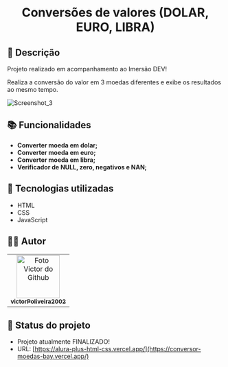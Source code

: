 <h1 align="center"> Conversões de valores (DOLAR, EURO, LIBRA)</h1>

## :memo: Descrição
Projeto realizado em acompanhamento ao Imersão DEV!

Realiza a conversão do valor em 3 moedas diferentes e exibe os resultados ao mesmo tempo.

![Screenshot_3](https://user-images.githubusercontent.com/72527282/190527706-f0b0ce6f-35b6-49e4-8854-013b2ac5bd0e.png)

## :books: Funcionalidades
* <b>Converter moeda em dolar;</b>
* <b>Converter moeda em euro;</b>
* <b>Converter moeda em libra;</b>
* <b>Verificador de NULL, zero, negativos e NAN;</b>

## :wrench: Tecnologias utilizadas
* HTML
* CSS
* JavaScript  


## :technologist: Autor
<table>
  <tr>
    <td align="center">
      <a href="https://github.com/victorPoliveira2002">
        <img src="https://avatars.githubusercontent.com/u/72527282?s=400&u=5badd123270b78a82d5a70a8ff70bb45a5bd0d5b&v=4" width="100px;" alt="Foto Victor do Github"/><br>
        <sub>
          <b>victorPoliveira2002</b>
        </sub>
      </a>
    </td>
  </tr>
</table>

## :dart: Status do projeto
 * Projeto atualmente FINALIZADO!
 * URL: [https://alura-plus-html-css.vercel.app/](https://conversor-moedas-bay.vercel.app/)
